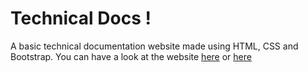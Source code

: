 # Technical Docs !

A basic technical documentation website made using HTML, CSS and Bootstrap. You can have a look at the website [here](https://codepen.io/Justdvnsh2208/full/YJqeLB/) or [here](https://technical-docs.glitch.me/)